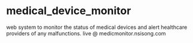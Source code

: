 # medical_device_monitor
web system to monitor the status of medical devices and alert healthcare providers of any malfunctions. live @ medicmonitor.nsisong.com
